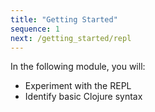 ```yaml
---
title: "Getting Started"
sequence: 1
next: /getting_started/repl
---
```


In the following module, you will:

* Experiment with the REPL
* Identify basic Clojure syntax
